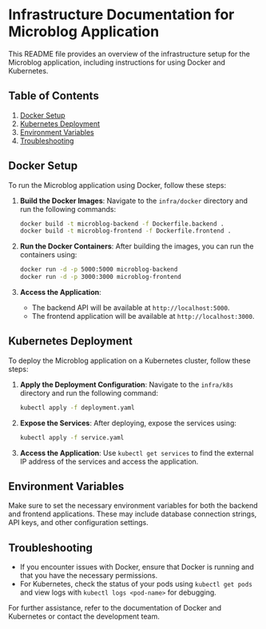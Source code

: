 # Infrastructure Documentation for Microblog Application

This README file provides an overview of the infrastructure setup for the Microblog application, including instructions for using Docker and Kubernetes.

## Table of Contents

1. [Docker Setup](#docker-setup)
2. [Kubernetes Deployment](#kubernetes-deployment)
3. [Environment Variables](#environment-variables)
4. [Troubleshooting](#troubleshooting)

## Docker Setup

To run the Microblog application using Docker, follow these steps:

1. **Build the Docker Images**:
   Navigate to the `infra/docker` directory and run the following commands:

   ```bash
   docker build -t microblog-backend -f Dockerfile.backend .
   docker build -t microblog-frontend -f Dockerfile.frontend .
   ```

2. **Run the Docker Containers**:
   After building the images, you can run the containers using:

   ```bash
   docker run -d -p 5000:5000 microblog-backend
   docker run -d -p 3000:3000 microblog-frontend
   ```

3. **Access the Application**:
   - The backend API will be available at `http://localhost:5000`.
   - The frontend application will be available at `http://localhost:3000`.

## Kubernetes Deployment

To deploy the Microblog application on a Kubernetes cluster, follow these steps:

1. **Apply the Deployment Configuration**:
   Navigate to the `infra/k8s` directory and run the following command:

   ```bash
   kubectl apply -f deployment.yaml
   ```

2. **Expose the Services**:
   After deploying, expose the services using:

   ```bash
   kubectl apply -f service.yaml
   ```

3. **Access the Application**:
   Use `kubectl get services` to find the external IP address of the services and access the application.

## Environment Variables

Make sure to set the necessary environment variables for both the backend and frontend applications. These may include database connection strings, API keys, and other configuration settings.

## Troubleshooting

- If you encounter issues with Docker, ensure that Docker is running and that you have the necessary permissions.
- For Kubernetes, check the status of your pods using `kubectl get pods` and view logs with `kubectl logs <pod-name>` for debugging.

For further assistance, refer to the documentation of Docker and Kubernetes or contact the development team.